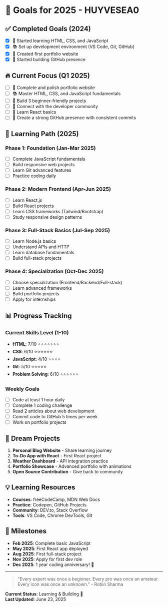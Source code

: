 # 🎯 Goals for 2025 - HUYVESEA0

## ✅ Completed Goals (2024)
- [x] 🌟 Started learning HTML, CSS, and JavaScript
- [x] 📚 Set up development environment (VS Code, Git, GitHub)
- [x] 🚀 Created first portfolio website
- [x] 🤝 Started building GitHub presence

## 🔥 Current Focus (Q1 2025)
- [ ] 🌟 Complete and polish portfolio website
- [ ] 📚 Master HTML, CSS, and JavaScript fundamentals  
- [ ] 🚀 Build 3 beginner-friendly projects
- [ ] 🤝 Connect with the developer community
- [ ] 📖 Learn React basics
- [ ] 💼 Create a strong GitHub presence with consistent commits

## 🎯 Learning Path (2025)

### Phase 1: Foundation (Jan-Mar 2025)
- [ ] Complete JavaScript fundamentals
- [ ] Build responsive web projects
- [ ] Learn Git advanced features
- [ ] Practice coding daily

### Phase 2: Modern Frontend (Apr-Jun 2025)
- [ ] Learn React.js
- [ ] Build React projects
- [ ] Learn CSS frameworks (Tailwind/Bootstrap)
- [ ] Study responsive design patterns

### Phase 3: Full-Stack Basics (Jul-Sep 2025)
- [ ] Learn Node.js basics
- [ ] Understand APIs and HTTP
- [ ] Learn database fundamentals
- [ ] Build full-stack projects

### Phase 4: Specialization (Oct-Dec 2025)
- [ ] Choose specialization (Frontend/Backend/Full-stack)
- [ ] Learn advanced frameworks
- [ ] Build portfolio projects
- [ ] Apply for internships

## 📊 Progress Tracking

### Current Skills Level (1-10)
- **HTML**: 7/10 ⭐⭐⭐⭐⭐⭐⭐
- **CSS**: 6/10 ⭐⭐⭐⭐⭐⭐
- **JavaScript**: 4/10 ⭐⭐⭐⭐
- **Git**: 5/10 ⭐⭐⭐⭐⭐
- **Problem Solving**: 6/10 ⭐⭐⭐⭐⭐⭐

### Weekly Goals
- [ ] Code at least 1 hour daily
- [ ] Complete 1 coding challenge
- [ ] Read 2 articles about web development
- [ ] Commit code to GitHub 5 times per week
- [ ] Work on portfolio projects

## 🌟 Dream Projects
1. **Personal Blog Website** - Share learning journey
2. **To-Do App with React** - First React project
3. **Weather Dashboard** - API integration practice
4. **Portfolio Showcase** - Advanced portfolio with animations
5. **Open Source Contribution** - Give back to community

## 💡 Learning Resources
- **Courses**: freeCodeCamp, MDN Web Docs
- **Practice**: Codepen, GitHub Projects
- **Community**: DEV.to, Stack Overflow
- **Tools**: VS Code, Chrome DevTools, Git

## 📅 Milestones
- **Feb 2025**: Complete basic JavaScript
- **May 2025**: First React app deployed
- **Aug 2025**: First full-stack project
- **Nov 2025**: Apply for first dev role
- **Dec 2025**: 1 year coding anniversary! 🎉

---

> "Every expert was once a beginner. Every pro was once an amateur. Every icon was once an unknown." - Robin Sharma

**Current Status**: Learning & Building 🚀  
**Last Updated**: June 23, 2025
